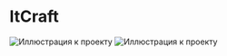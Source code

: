 # ItCraft
![Иллюстрация к проекту](https://github.com/Sirojjjka/ItCraf/src/images/screen1.png)
![Иллюстрация к проекту](https://github.com/Sirojjjka/ItCraf/raw/main/src/images/screen2.png)
